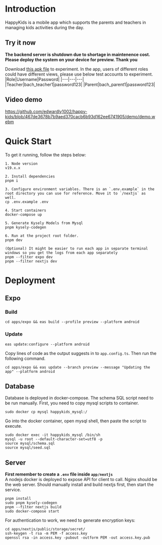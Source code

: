 # Introduction
HappyKids is a mobile app which supports the parents and teachers in managing kids activities during the day.

## Try it now
**The backend server is shutdown due to shortage in maintenence cost. Please deploy the system on your device for preview. Thank you**

Download [this apk file](https://expo.dev/artifacts/eas/2sgsskPDz1dUSpeVwwpi6h.apk) to experiment. In the app, users of different roles could have different views, please use below test accounts to experiment.
|Role|Username|Password|
|---|---|---|
|Teacher|bach_teacher1|password123|
|Parent|bach_parent1|password123|

## Video demo
https://github.com/edwardly1002/happy-kids/blob/467de3678b7b9aed370cacb6b93d162ee6741905/demo/demo.webm

# Quick Start

To get it running, follow the steps below:

```
1. Node version
v19.x.x

2. Install dependencies
pnpm i

3. Configure environment variables. There is an `.env.example` in the root directory you can use for reference. Move it to `/nextjs` as well.
cp .env.example .env

4. Start containers
docker-compose up

5. Generate Kysely Models from Mysql
pnpm kysely-codegen

6. Run at the project root folder.
pnpm dev

(Optional) It might be easier to run each app in separate terminal windows so you get the logs from each app separately
pnpm --filter expo dev
pnpm --filter nextjs dev
```

# Deployment

## Expo

### Build
```
cd apps/expo && eas build --profile preview --platform android
```

### Update
```
eas update:configure --platform android
```

Copy lines of code as the output suggests in to `app.config.ts`. Then run the following command.

```
cd apps/expo && eas update --branch preview --message "Updating the app" --platform android
```

## Database
Database is deployed in docker-compose. The schema SQL script need to be run manually. First, you need to copy mysql scripts to container.
```
sudo docker cp mysql happykids_mysql:/
```
Go into the docker container, open mysql shell, then paste the script
to execute.
```
sudo docker exec -it happykids_mysql /bin/sh
mysql -u root --default-character-set=utf8 -p
source mysql/schema.sql
source mysql/seed.sql
```

## Server
**First remember to create a `.env` file inside `app/nextjs`**\
A nodejs docker is deployed to expose API for client to call. Nginx should be the web server.
Should manually install and build nextjs first, then start the service.
```
pnpm install 
sudo pnpm kysely-codegen
pnpm --filter nextjs build
sudo docker-compose start
```
For authentication to work, we need to generate encryption keys:
```
cd apps/nextjs/public/storage/secret/ 
ssh-keygen -t rsa -m PEM -f access.key
openssl rsa -in access.key -pubout -outform PEM -out access.key.pub
```
